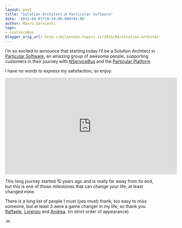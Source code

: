 ```yaml
---
layout: post
title: "Solution Architect @ Particular Software"
date: '2015-04-01T10:30:00.000+01:00'
author: Mauro Servienti
tags:
- nservicebus
blogger_orig_url: http://milestone.topics.it/2015/04/solution-architect-particular-software.html
---
```


I’m so excited to announce that starting today I’ll be a Solution Architect in [Particular Software](http://particular.net/), an amazing group of awesome people, supporting customers in their journey with [NServiceBus](http://particular.net/nservicebus) and the [Particular Platform](http://particular.net/service-platform).

I have no words to express my satisfaction, so enjoy:

<iframe height="315" src="https://www.youtube.com/embed/sS6eUIpwwds" frameborder="0" width="560" allowfullscreen=""></iframe>

This long journey started 15 years ago and is really far away from its end, but this is one of those milestones that can change your life, at least changed mine.

There is a long list of people I must (yes must) thank, too easy to miss someone, but at least 3 were a game changer in my life, so thank you [Raffaele](http://www.iamraf.net/), [Lorenzo](http://www.geniodelmale.info/) and [Andrea](http://blogs.ugidotnet.org/pape/). (in strict order of appearance).

.m